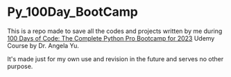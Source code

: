 # Py_100Day_BootCamp
This is a repo made to save all the codes and projects written by me during [100 Days of Code: The Complete Python Pro Bootcamp for 2023](https://www.udemy.com/course/100-days-of-code/) Udemy Course by Dr. Angela Yu.

It's made just for my own use and revision in the future and serves no other purpose.